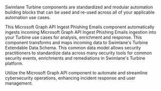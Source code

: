 Swimlane Turbine components are standardized and modular automation building blocks that can be used and re-used across all of your applicable automation use cases.

This Microsoft Graph API Ingest Phishing Emails component automatically ingests incoming Microsoft Graph API Ingest Phishing Emails ingestion into your Turbine use cases for analysis, enrichment and response. This component transforms and maps incoming data to Swimlane's Turbine Extendable Data Schema. This common data model allows security practitioners to standardize data across many security tools for common security events, enrichments and remediations in Swimlane's Turbine platform.

Utilize the Microsoft Graph API component to automate and streamline cybersecurity operations, enhancing incident response and user management.
